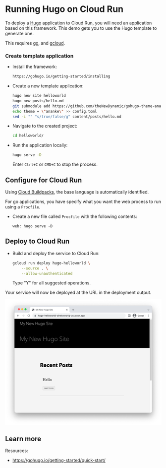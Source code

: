 # Running Hugo on Cloud Run

<!--- Generated 2022-08-24 05:34:09.480817 -->

To deploy a [Hugo](https://gohugo.io) application to Cloud Run, you will need an application
based on this framework. This demo gets you to use the Hugo template to generate one. 

This requires [go](https://cloud.google.com/go/docs/setup), and [gcloud](https://cloud.google.com/sdk/docs/install). 

### Create template application


* Install the framework:

    ```bash
    https://gohugo.io/getting-started/installing
    ```

* Create a new template application:

    ```bash
    hugo new site helloworld
    hugo new posts/hello.md
    git submodule add https://github.com/theNewDynamic/gohugo-theme-ananke.git themes/ananke
    echo theme = \"ananke\" >> config.toml
    sed -i "" "s/true/false/g" content/posts/hello.md

    ```




* Navigate to the created project:

    ```bash
    cd helloworld/
    ```

* Run the application locally:

    ```bash
    hugo serve -D
    ```

    Enter `Ctrl+C` or `CMD+C` to stop the process.


## Configure for Cloud Run

Using [Cloud Buildpacks](https://github.com/GoogleCloudPlatform/buildpacks), 
the base language is automatically identified.



For go applications, you have specify what you want the web process to run using a `Procfile`. 

* Create a new file called `Procfile` with the following contents: 

    ```
    web: hugo serve -D
    ```







## Deploy to Cloud Run

* Build and deploy the service to Cloud Run: 


    ```bash
    gcloud run deploy hugo-helloworld \
        --source . \
        --allow-unauthenticated 
    ```

    Type "Y" for all suggested operations.


Your service will now be deployed at the URL in the deployment output.

![Example Hugo deployment](example.png)

## Learn more

Resources: 

- https://gohugo.io/getting-started/quick-start/
